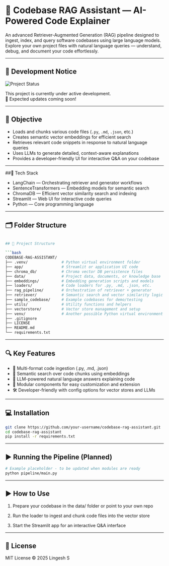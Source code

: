 # 🧠 Codebase RAG Assistant — AI-Powered Code Explainer
An advanced Retriever-Augmented Generation (RAG) pipeline designed to ingest, index, and query software codebases using large language models.
Explore your own project files with natural language queries — understand, debug, and document your code effortlessly.



---
## 🚧 Development Notice
![Project Status](https://img.shields.io/badge/status-in--progress-yellow)

This project is currently under active development.  
📅 Expected updates coming soon!

---

## 🎯 Objective

- Loads and chunks various code files (`.py`, `.md`, `.json`, etc.)
- Creates semantic vector embeddings for efficient search
- Retrieves relevant code snippets in response to natural language queries
- Uses LLMs to generate detailed, context-aware explanations
- Provides a developer-friendly UI for interactive Q&A on your codebase

---


##🔧 Tech Stack
- LangChain — Orchestrating retriever and generator workflows
- SentenceTransformers — Embedding models for semantic search
- ChromaDB — Efficient vector similarity search and indexing
- Streamlit — Web UI for interactive code queries
- Python — Core programming language



---

## 🗂️ Folder Structure

```bash

## 📂 Project Structure

```bash
CODEBASE-RAG-ASSISTANT/
├── .venv/               # Python virtual environment folder
├── app/                 # Streamlit or application UI code
├── chroma_db/           # Chroma vector DB persistence files
├── data/                # Project data, documents, or knowledge base
├── embeddings/          # Embedding generation scripts and models
├── loaders/             # Code loaders for .py, .md, .json, etc.
├── rag_pipeline/        # Orchestration of retriever + generator
├── retriever/           # Semantic search and vector similarity logic
├── sample_codebase/     # Example codebases for demo/testing
├── utils/               # Utility functions and helpers
├── vectorstore/         # Vector store management and setup
├── venv/                # Another possible Python virtual environment folder
├── .gitignore
├── LICENSE
├── README.md
└── requirements.txt
```

---

## 🔍 Key Features

- 📂 Multi-format code ingestion (.py, .md, .json)
- 🧠 Semantic search over code chunks using embeddings
- 🤖 LLM-powered natural language answers explaining code
- 🔄 Modular components for easy customization and extension
- 🛠️ Developer-friendly with config options for vector stores and LLMs


---

## 💻 Installation

```bash
git clone https://github.com/your-username/codebase-rag-assistant.git
cd codebase-rag-assistant
pip install -r requirements.txt

```

---

## ▶️ Running the Pipeline (Planned)

```bash
# Example placeholder - to be updated when modules are ready
python pipeline/main.py
```

---

## ▶️ How to Use
1. Prepare your codebase in the data/ folder or point to your own repo

2. Run the loader to ingest and chunk code files into the vector store

3. Start the Streamlit app for an interactive Q&A interface

---

## 📜 License

MIT License © 2025 Lingesh S
